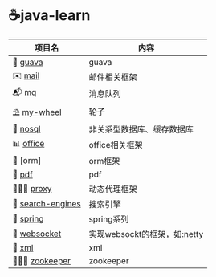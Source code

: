# ☕️java-learn

项目名|内容
---|---
🍈 [guava]          | guava
✉️ [mail]           | 邮件相关框架
📬 [mq]             | 消息队列
⛱ [my-wheel]       | 轮子
🍋 [nosql]          | 非关系型数据库、缓存数据库
📊  [office]         | office相关框架
🎎  [orm]            | orm框架
📝 [pdf]            | pdf
💁🏻‍♂️ [proxy]         | 动态代理框架
🍳 [search-engines] | 搜索引擎
🌿 [spring]         | spring系列
🌈 [websocket]      | 实现websockt的框架，如:netty
📃 [xml]            | xml
👨🏼‍✈️ [zookeeper]     | zookeeper

[guava]: https://github.com/luolanmeet/java-learn/tree/master/guava
[mail]: https://github.com/luolanmeet/java-learn/tree/master/mail
[mq]: https://github.com/luolanmeet/java-learn/tree/master/mq
[my-wheel]: https://github.com/luolanmeet/java-learn/tree/master/my-wheel
[nosql]: https://github.com/luolanmeet/java-learn/tree/master/nosql
[office]: https://github.com/luolanmeet/java-learn/tree/master/office
[pdf]: https://github.com/luolanmeet/java-learn/tree/master/pdf
[proxy]: https://github.com/luolanmeet/java-learn/tree/master/proxy
[search-engines]: https://github.com/luolanmeet/java-learn/tree/master/search-engines
[spring]: https://github.com/luolanmeet/java-learn/tree/master/spring
[websocket]: https://github.com/luolanmeet/java-learn/tree/master/websocket
[xml]: https://github.com/luolanmeet/java-learn/tree/master/xml
[zookeeper]: https://github.com/luolanmeet/java-learn/tree/master/zookeeper